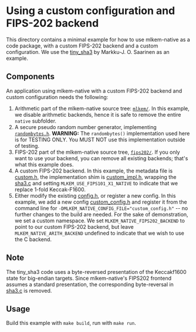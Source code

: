 [//]: # (SPDX-License-Identifier: CC-BY-4.0)

# Using a custom configuration and FIPS-202 backend

This directory contains a minimal example for how to use mlkem-native as a code package, with a custom FIPS-202
backend and a custom configuration. We use the [tiny_sha3](https://github.com/mjosaarinen/tiny_sha3/) by Markku-J. O.
Saarinen as an example.

## Components

An application using mlkem-native with a custom FIPS-202 backend and custom configuration needs the following:

1. Arithmetic part of the mlkem-native source tree: [`mlkem/`](../../mlkem). In this example, we disable arithmetic
   backends, hence it is safe to remove the entire `native` subfolder.
2. A secure pseudo random number generator, implementing [`randombytes.h`](../../mlkem/randombytes.h). **WARNING:** The
   `randombytes()` implementation used here is for TESTING ONLY. You MUST NOT use this implementation outside of testing.
3. FIPS-202 part of the mlkem-native source tree, [`fips202/`](../../mlkem/fips202). If you only want to use your backend,
   you can remove all existing backends; that's what this example does.
4. A custom FIPS-202 backend. In this example, the metadata file is
   [custom.h](mlkem_native/fips202/native/custom/custom.h), the implementation shim is
   [custom_impl.h](mlkem_native/fips202/native/custom/src/custom_impl.h), wrapping the
   [sha3.c](mlkem_native/fips202/native/custom/src/sha3.c) and setting `MLKEM_USE_FIPS101_X1_NATIVE` to indicate that we
   replace 1-fold Keccak-F1600.
5. Either modify the existing [config.h](mlkem_native/mlkem/config.h), or register a new config. In this example, we add
   a new config [custom_config.h](mlkem_native/custom_config.h) and register it from the command line for
   `-DMLKEM_NATIVE_CONFIG_FILE="custom_config.h"` -- no further changes to the build are needed. For the sake of
   demonstration, we set a custom namespace. We set `MLKEM_NATIVE_FIPS202_BACKEND` to point to our custom FIPS-202
   backend, but leave `MLKEM_NATIVE_ARITH_BACKEND` undefined to indicate that we wish to use the C backend.

## Note

The tiny_sha3 code uses a byte-reversed presentation of the Keccakf1600 state for big-endian targets. Since
mlkem-native's FIPS202 frontend assumes a standard presentation, the corresponding byte-reversal in
[sha3.c](mlkem_native/fips202/native/custom/src/sha3.c) is removed.

## Usage

Build this example with `make build`, run with `make run`.
